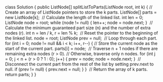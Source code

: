 class Solution {
public ListNode[] splitListToParts(ListNode root, int k) {
// Create an array of ListNode pointers to store the k parts.
ListNode[] parts = new ListNode[k];
​
// Calculate the length of the linked list.
int len = 0;
ListNode node = root;
while (node != null) {
len++;
node = node.next;
}
​
// Calculate the minimum guaranteed part size (n) and the number of extra nodes (r).
int n = len / k, r = len % k;
​
// Reset the pointer to the beginning of the linked list.
node = root;
ListNode prev = null;
​
// Loop through each part.
for (int i = 0; node != null && i < k; i++, r--) {
// Store the current node as the start of the current part.
parts[i] = node;
​
// Traverse n + 1 nodes if there are remaining extra nodes (r > 0).
// Otherwise, traverse only n nodes.
for (int j = 0; j < n + (r > 0 ? 1 : 0); j++) {
prev = node;
node = node.next;
}
​
// Disconnect the current part from the rest of the list by setting prev.next to null.
if (prev != null) {
prev.next = null;
}
}
​
// Return the array of k parts.
return parts;
}
}